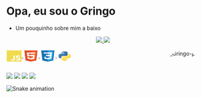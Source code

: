 # Opa, eu sou o Gringo

- Um pouquinho sobre mim a baixo


<div align="center">
  <a href="https://github.com/Gringoxz">
  <img height="160em" src="https://github-readme-stats.vercel.app/api?username=Gringoxz&show_icons=true&theme=dark&include_all_commits=true&count_private=true"/>
  <img height="170em" src="https://github-readme-stats.vercel.app/api/top-langs/?username=Gringoxz&layout=compact&langs_count=7&theme=dark"/>
</div>
<div style="display: inline_block"><br>
  <img align="center" alt="Gringo-Js" height="30" width="40" src="https://raw.githubusercontent.com/devicons/devicon/master/icons/javascript/javascript-plain.svg">
  <img align="center" alt="Gringo-HTML" height="30" width="40" src="https://raw.githubusercontent.com/devicons/devicon/master/icons/html5/html5-original.svg">
  <img align="center" alt="Gringo-CSS" height="30" width="40" src="https://raw.githubusercontent.com/devicons/devicon/master/icons/css3/css3-original.svg">
  <img align="center" alt="Gringo-Python" height="30" width="40" src="https://raw.githubusercontent.com/devicons/devicon/master/icons/python/python-original.svg">
  <img align="right" alt="Gringo-pic" height="150" style="border-radius:50px;" src="https://media.discordapp.net/attachments/806749866000777216/899678785383829604/12.jpg?width=249&height=250">
</div>
  
  ##
 
<div> 
  <a href="https://www.youtube.com/channel/UCuvq3xPVscDGMfE0abb5EFQ" target="_blank"><img src="https://img.shields.io/badge/YouTube-FF0000?style=for-the-badge&logo=youtube&logoColor=white" target="_blank"></a>
  <a href="https://instagram.com/gringo_true" target="_blank"><img src="https://img.shields.io/badge/-Instagram-%23E4405F?style=for-the-badge&logo=instagram&logoColor=white" target="_blank"></a>
 	<a href="https://www.twitch.tv/rafaballerinii" target="_blank"><img src="https://img.shields.io/badge/Twitch-9146FF?style=for-the-badge&logo=twitch&logoColor=white" target="_blank"></a>
 <a href=" https://discord.gg/pCE8DuX2" target="_blank"><img src="https://img.shields.io/badge/Discord-7289DA?style=for-the-badge&logo=discord&logoColor=white" target="_blank"></a> 
 
  ![Snake animation](https://github.com/Gringoxz/rafaballerini/blob/output/github-contribution-grid-snake.svg)
 
</div>
